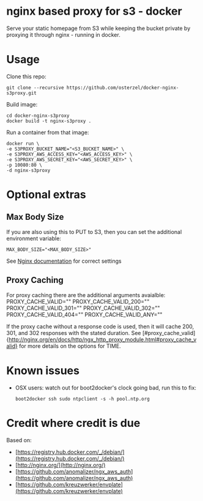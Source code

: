 # nginx based proxy for s3 - docker

Serve your static homepage from S3 while keeping the bucket private by proxying
it through nginx - running in docker.

# Usage

Clone this repo:

    git clone --recursive https://github.com/osterzel/docker-nginx-s3proxy.git

Build image:

    cd docker-nginx-s3proxy
    docker build -t nginx-s3proxy .


Run a container from that image:

    docker run \
    -e S3PROXY_BUCKET_NAME="<S3_BUCKET_NAME>" \
    -e S3PROXY_AWS_ACCESS_KEY="<AWS_ACCESS_KEY>" \
    -e S3PROXY_AWS_SECRET_KEY="<AWS_SECRET_KEY>" \
    -p 10080:80 \
    -d nginx-s3proxy

# Optional extras

## Max Body Size
If you are also using this to PUT to S3, then you can set the additional environment variable:
    
    MAX_BODY_SIZE="<MAX_BODY_SIZE>" 

See [Nginx documentation](http://nginx.org/en/docs/http/ngx_http_core_module.html#client_max_body_size) for correct settings

## Proxy Caching
For proxy caching there are the additional arguments avaialble:
    PROXY_CACHE_VALID="<TIME>"
    PROXY_CACHE_VALID_200="<TIME>"
    PROXY_CACHE_VALID_301="<TIME>"
    PROXY_CACHE_VALID_302="<TIME>"
    PROXY_CACHE_VALID_404="<TIME>"
    PROXY_CACHE_VALID_ANY="<TIME>"

If the proxy cache without a response code is used, then it will cache 200, 301, and 302 responses with the stated duration. See [#proxy_cache_valid]{http://nginx.org/en/docs/http/ngx_http_proxy_module.html#proxy_cache_valid} for more details on the options for TIME.


# Known issues

* OSX users: watch out for boot2docker's clock going bad, run this to fix:

      boot2docker ssh sudo ntpclient -s -h pool.ntp.org

# Credit where credit is due

Based on:
* [https://registry.hub.docker.com/_/debian/](https://registry.hub.docker.com/_/debian/)
* [http://nginx.org/](http://nginx.org/)
* [https://github.com/anomalizer/ngx_aws_auth](https://github.com/anomalizer/ngx_aws_auth)
* [https://github.com/kreuzwerker/envplate](https://github.com/kreuzwerker/envplate)
